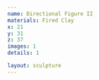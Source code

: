 ```yaml
---
name: Directional Figure II
materials: Fired Clay
x: 21
y: 31
z: 37
images: 1
details: 1

layout: sculpture
---
```

